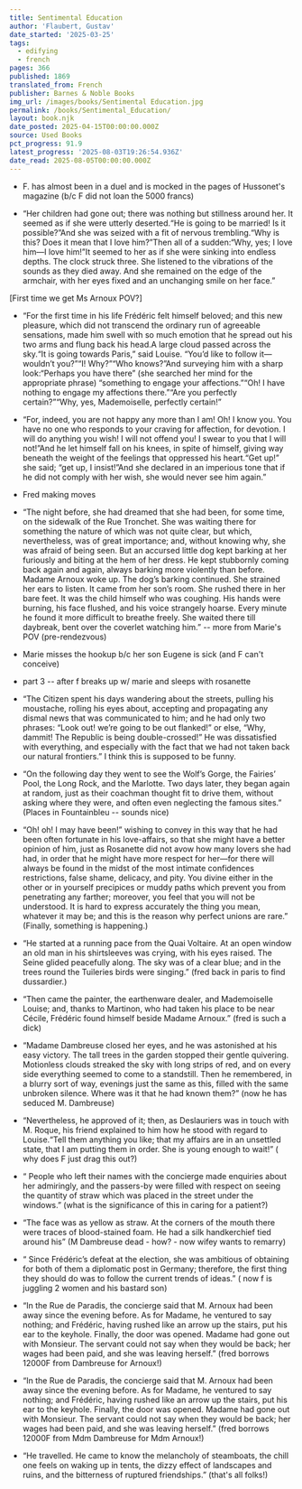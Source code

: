 ```yaml
---
title: Sentimental Education
author: 'Flaubert, Gustav'
date_started: '2025-03-25'
tags:
  - edifying
  - french
pages: 366
published: 1869
translated_from: French
publisher: Barnes & Noble Books
img_url: /images/books/Sentimental Education.jpg
permalink: /books/Sentimental_Education/
layout: book.njk
date_posted: 2025-04-15T00:00:00.000Z
source: Used Books
pct_progress: 91.9
latest_progress: '2025-08-03T19:26:54.936Z'
date_read: 2025-08-05T00:00:00.000Z
---
```

* <span meta="54@2025-07-18T20:47:02.034Z"></span> F. has almost been in a duel and is mocked in the pages of Hussonet's magazine (b/c F did not loan the 5000 francs)

* <span meta="57@2025-07-25T03:57:11.611Z"></span> “Her children had gone out; there was nothing but stillness around her. It seemed as if she were utterly deserted.“He is going to be married! Is it possible?”And she was seized with a fit of nervous trembling.“Why is this? Does it mean that I love him?”Then all of a sudden:“Why, yes; I love him—I love him!”It seemed to her as if she were sinking into endless depths. The clock struck three. She listened to the vibrations of the sounds as they died away. And she remained on the edge of the armchair, with her eyes fixed and an unchanging smile on her face.”

[First time we get Ms Arnoux POV?]

* <span meta="57@2025-07-25T19:16:23.251Z"></span> “For the first time in his life Frédéric felt himself beloved; and this new pleasure, which did not transcend the ordinary run of agreeable sensations, made him swell with so much emotion that he spread out his two arms and flung back his head.A large cloud passed across the sky.“It is going towards Paris,” said Louise. “You’d like to follow it—wouldn’t you?”“I! Why?”“Who knows?”And surveying him with a sharp look:“Perhaps you have there” (she searched her mind for the appropriate phrase) “something to engage your affections.”“Oh! I have nothing to engage my affections there.”“Are you perfectly certain?”“Why, yes, Mademoiselle, perfectly certain!”

* <span meta="61@2025-07-27T03:50:19.171Z"></span> “For, indeed, you are not happy any more than I am! Oh! I know you. You have no one who responds to your craving for affection, for devotion. I will do anything you wish! I will not offend you! I swear to you that I will not!”And he let himself fall on his knees, in spite of himself, giving way beneath the weight of the feelings that oppressed his heart.“Get up!” she said; “get up, I insist!”And she declared in an imperious tone that if he did not comply with her wish, she would never see him again.”
- Fred making moves
* <span meta="63@2025-07-27T17:41:52.560Z"></span> “The night before, she had dreamed that she had been, for some time, on the sidewalk of the Rue Tronchet. She was waiting there for something the nature of which was not quite clear, but which, nevertheless, was of great importance; and, without knowing why, she was afraid of being seen. But an accursed little dog kept barking at her furiously and biting at the hem of her dress. He kept stubbornly coming back again and again, always barking more violently than before. Madame Arnoux woke up. The dog’s barking continued. She strained her ears to listen. It came from her son’s room. She rushed there in her bare feet. It was the child himself who was coughing. His hands were burning, his face flushed, and his voice strangely hoarse. Every minute he found it more difficult to breathe freely. She waited there till daybreak, bent over the coverlet watching him.”
-- more from Marie's POV (pre-rendezvous)
* <span meta="63@2025-07-27T17:44:12.405Z"></span> Marie misses the hookup b/c her son Eugene is sick (and F can't conceive)
* <span meta="65@2025-07-27T17:51:27.750Z"></span> part 3 -- after f breaks up w/ marie and sleeps with rosanette
* <span meta="67@2025-07-27T19:10:23.249Z"></span> “The Citizen spent his days wandering about the streets, pulling his moustache, rolling his eyes about, accepting and propagating any dismal news that was communicated to him; and he had only two phrases: “Look out! we’re going to be out flanked!” or else, “Why, dammit! The Republic is being double-crossed!” He was dissatisfied with everything, and especially with the fact that we had not taken back our natural frontiers.”
I think this is supposed to be funny.
* <span meta="72.3@2025-07-29T21:46:40.686Z"></span> “On the following day they went to see the Wolf’s Gorge, the Fairies’ Pool, the Long Rock, and the Marlotte. Two days later, they began again at random, just as their coachman thought fit to drive them, without asking where they were, and often even neglecting the famous sites.”
(Places in Fountainbleu -- sounds nice)
* <span meta="73.6@2025-07-30T00:00:54.216Z"></span> “Oh! oh! I may have been!” wishing to convey in this way that he had been often fortunate in his love-affairs, so that she might have a better opinion of him, just as Rosanette did not avow how many lovers she had had, in order that he might have more respect for her—for there will always be found in the midst of the most intimate confidences restrictions, false shame, delicacy, and pity. You divine either in the other or in yourself precipices or muddy paths which prevent you from penetrating any farther; moreover, you feel that you will not be understood. It is hard to express accurately the thing you mean, whatever it may be; and this is the reason why perfect unions are rare.”
(Finally, something is happening.)

* <span meta="74.3@2025-07-30T01:08:39.756Z"></span> “He started at a running pace from the Quai Voltaire. At an open window an old man in his shirtsleeves was crying, with his eyes raised. The Seine glided peacefully along. The sky was of a clear blue; and in the trees round the Tuileries birds were singing.”
(fred back in paris to find dussardier.)

* <span meta="75.9@2025-07-30T01:25:19.321Z"></span> “Then came the painter, the earthenware dealer, and Mademoiselle Louise; and, thanks to Martinon, who had taken his place to be near Cécile, Frédéric found himself beside Madame Arnoux.”
(fred is such a dick)

* <span meta="80.9@2025-07-31T19:47:12.209Z"></span> “Madame Dambreuse closed her eyes, and he was astonished at his easy victory. The tall trees in the garden stopped their gentle quivering. Motionless clouds streaked the sky with long strips of red, and on every side everything seemed to come to a standstill. Then he remembered, in a blurry sort of way, evenings just the same as this, filled with the same unbroken silence. Where was it that he had known them?”
(now he has seduced M. Dambreuse)

* <span meta="82.1@2025-07-31T20:09:01.116Z"></span> “Nevertheless, he approved of it; then, as Deslauriers was in touch with M. Roque, his friend explained to him how he stood with regard to Louise.“Tell them anything you like; that my affairs are in an unsettled state, that I am putting them in order. She is young enough to wait!”
( why does F just drag this out?)

* <span meta="82.7@2025-07-31T20:22:06.717Z"></span> “ People who left their names with the concierge made enquiries about her admiringly, and the passers-by were filled with respect on seeing the quantity of straw which was placed in the street under the windows.”
(what is the significance of this in caring for a patient?)

* <span meta="83.1@2025-07-31T20:28:45.660Z"></span> “The face was as yellow as straw. At the corners of the mouth there were traces of blood-stained foam. He had a silk handkerchief tied around his”
(M Dambreuse dead - how? - now wifey wants to remarry)

* <span meta="85.5@2025-08-01T20:38:15.302Z"></span> “ Since Frédéric’s defeat at the election, she was ambitious of obtaining for both of them a diplomatic post in Germany; therefore, the first thing they should do was to follow the current trends of ideas.”
( now f is juggling 2 women and his bastard son)

* <span meta="86.7@2025-08-03T00:50:02.309Z"></span> “In the Rue de Paradis, the concierge said that M. Arnoux had been away since the evening before. As for Madame, he ventured to say nothing; and Frédéric, having rushed like an arrow up the stairs, put his ear to the keyhole. Finally, the door was opened. Madame had gone out with Monsieur. The servant could not say when they would be back; her wages had been paid, and she was leaving herself.”
(fred borrows 12000F from Dambreuse for Arnoux!)

* <span meta="86.7@2025-08-03T00:53:11.371Z"></span> “In the Rue de Paradis, the concierge said that M. Arnoux had been away since the evening before. As for Madame, he ventured to say nothing; and Frédéric, having rushed like an arrow up the stairs, put his ear to the keyhole. Finally, the door was opened. Madame had gone out with Monsieur. The servant could not say when they would be back; her wages had been paid, and she was leaving herself.”
(fred borrows 12000F from Mdm Dambreuse for Mdm Arnoux!)

* <span meta="91.9@2025-08-03T19:26:54.936Z"></span> “He travelled. He came to know the melancholy of steamboats, the chill one feels on waking up in tents, the dizzy effect of landscapes and ruins, and the bitterness of ruptured friendships.”
(that's all folks!)
